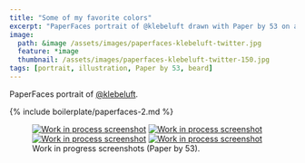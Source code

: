 ```yaml
---
title: "Some of my favorite colors"
excerpt: "PaperFaces portrait of @klebeluft drawn with Paper by 53 on an iPad."
image: 
  path: &image /assets/images/paperfaces-klebeluft-twitter.jpg 
  feature: *image
  thumbnail: /assets/images/paperfaces-klebeluft-twitter-150.jpg
tags: [portrait, illustration, Paper by 53, beard]
---
```


PaperFaces portrait of [@klebeluft](http://twitter.com/klebeluft).

{% include boilerplate/paperfaces-2.md %}

<figure class="half">
	<a href="/assets/images/paperfaces-klebeluft-process-1-lg.jpg"><img src="/assets/images/paperfaces-klebeluft-process-1-600.jpg" alt="Work in process screenshot"></a>
	<a href="/assets/images/paperfaces-klebeluft-process-2-lg.jpg"><img src="/assets/images/paperfaces-klebeluft-process-2-600.jpg" alt="Work in process screenshot"></a>
	<a href="/assets/images/paperfaces-klebeluft-process-3-lg.jpg"><img src="/assets/images/paperfaces-klebeluft-process-3-600.jpg" alt="Work in process screenshot"></a>
	<a href="/assets/images/paperfaces-klebeluft-process-4-lg.jpg"><img src="/assets/images/paperfaces-klebeluft-process-4-600.jpg" alt="Work in process screenshot"></a>
	<figcaption>Work in progress screenshots (Paper by 53).</figcaption>
</figure>
